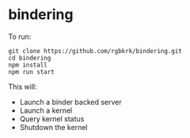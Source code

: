 # bindering

To run:

```
git clone https://github.com/rgbkrk/bindering.git
cd bindering
npm install
npm run start
```

This will:

* Launch a binder backed server
* Launch a kernel
* Query kernel status
* Shutdown the kernel


